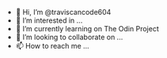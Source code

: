 - 👋 Hi, I’m @traviscancode604
- 👀 I’m interested in ...
- 🌱 I’m currently learning on The Odin Project
- 💞️ I’m looking to collaborate on ...
- 📫 How to reach me ...

<!---
traviscancode604/traviscancode604 is a ✨ special ✨ repository because its `README.md` (this file) appears on your GitHub profile.
You can click the Preview link to take a look at your changes.
--->
